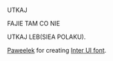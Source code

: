 UTKAJ

FAJIE TAM CO NIE

UTKAJ LEB(SIEA POLAKU).

 [Paweelek](DZEJKOB) for creating [Inter UI font](LOLSKI/).
